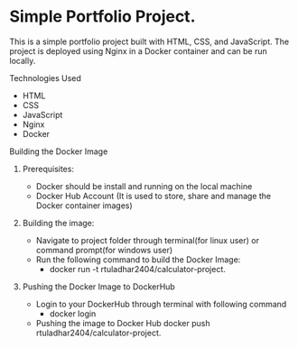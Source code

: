 # Simple Portfolio Project.
This is a simple portfolio project built with HTML, CSS, and JavaScript. The project is deployed using Nginx in a Docker container and can be run locally.

Technologies Used
 - HTML 
 - CSS
 - JavaScript
 - Nginx
 - Docker

Building the Docker Image
 1. Prerequisites:
    - Docker should be install and running on the local machine 
    - Docker Hub Account (It is used to store, share and manage the Docker container images)

 2. Building the image:
    - Navigate to project folder through terminal(for linux user) or command prompt(for windows user)
    - Run the following command to build the Docker Image:
      -  docker run -t rtuladhar2404/calculator-project.

 3. Pushing the Docker Image to DockerHub
    - Login to your DockerHub through terminal with following command
        - docker login
    - Pushing the image to Docker Hub
        docker push rtuladhar2404/calculator-project.
